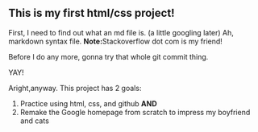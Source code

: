 <h2>This is my first html/css project!</h2>
<p>First, I need to find out what an md file is. (a little googling later) Ah, markdown syntax file. <strong>Note:</strong>Stackoverflow dot com is my friend!</p>
<p>Before I do any more, gonna try that whole git commit thing.</p>
<p>YAY!</p>
<p>Aright,anyway. This project has 2 goals:
<ol>
    <li> Practice using html, css, and github <strong> AND</strong>
    <li> Remake the Google homepage from scratch to impress my boyfriend and cats
</ol>

